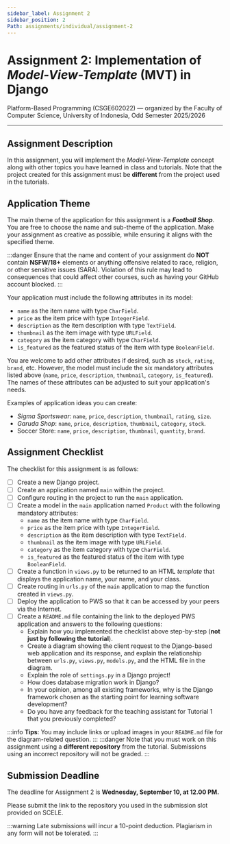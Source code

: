 ```yaml
---
sidebar_label: Assignment 2
sidebar_position: 2
Path: assignments/individual/assignment-2
---
```


# Assignment 2: Implementation of *Model-View-Template* (MVT) in Django

Platform-Based Programming (CSGE602022) — organized by the Faculty of Computer Science, University of Indonesia, Odd Semester 2025/2026

---

## Assignment Description

In this assignment, you will implement the *Model-View-Template* concept along with other topics you have learned in class and tutorials. Note that the project created for this assignment must be **different** from the project used in the tutorials.

## Application Theme

The main theme of the application for this assignment is a ***Football Shop***. You are free to choose the name and sub-theme of the application. Make your assignment as creative as possible, while ensuring it aligns with the specified theme.

:::danger
Ensure that the name and content of your assignment do **NOT** contain **NSFW/18+** elements or anything offensive related to race, religion, or other sensitive issues (SARA). Violation of this rule may lead to consequences that could affect other courses, such as having your GitHub account blocked.
:::

Your application must include the following attributes in its model:

- `name` as the item name with type `CharField`.
- `price` as the item price with type `IntegerField`.
- `description` as the item description with type `TextField`.
- `thumbnail` as the item image with type `URLField`.
- `category` as the item category with type `CharField`.
- `is_featured` as the featured status of the item with type `BooleanField`.

You are welcome to add other attributes if desired, such as `stock`, `rating`, `brand`, etc. However, the model must include the six mandatory attributes listed above (`name`, `price`, `description`, `thumbnail`, `category`, `is_featured`). The names of these attributes can be adjusted to suit your application's needs.

Examples of application ideas you can create:

- *Sigma Sportswear*: `name`, `price`, `description`, `thumbnail`, `rating`, `size`.
- *Garuda Shop*: `name`, `price`, `description`, `thumbnail`, `category`, `stock`.
- Soccer Store: `name`, `price`, `description`, `thumbnail`, `quantity`, `brand`.

## Assignment Checklist

The checklist for this assignment is as follows:

- [ ] Create a new Django project.
- [ ] Create an application named `main` within the project.
- [ ] Configure routing in the project to run the `main` application.
- [ ] Create a model in the `main` application named `Product` with the following mandatory attributes:
    - `name` as the item name with type `CharField`.
    - `price` as the item price with type `IntegerField`.
    - `description` as the item description with type `TextField`.
    - `thumbnail` as the item image with type `URLField`.
    - `category` as the item category with type `CharField`.
    - `is_featured` as the featured status of the item with type `BooleanField`.
- [ ] Create a function in `views.py` to be returned to an HTML *template* that displays the application name, your name, and your class.
- [ ] Create routing in `urls.py` of the `main` application to map the function created in `views.py`.
- [ ] Deploy the application to PWS so that it can be accessed by your peers via the Internet.
- [ ] Create a `README.md` file containing the link to the deployed PWS application and answers to the following questions:
    - Explain how you implemented the checklist above step-by-step (**not just by following the tutorial**).
    - Create a diagram showing the client request to the Django-based web application and its response, and explain the relationship between `urls.py`, `views.py`, `models.py`, and the HTML file in the diagram.
    - Explain the role of `settings.py` in a Django project!
    - How does database migration work in Django?
    - In your opinion, among all existing frameworks, why is the Django framework chosen as the starting point for learning software development?
    - Do you have any feedback for the teaching assistant for Tutorial 1 that you previously completed?

:::info
**Tips**: You may include links or upload images in your `README.md` file for the diagram-related question.
:::
:::danger
Note that you must work on this assignment using a **different repository** from the tutorial. Submissions using an incorrect repository will not be graded.
:::

## Submission Deadline

The deadline for Assignment 2 is **Wednesday, September 10, at 12.00 PM.**

Please submit the link to the repository you used in the submission slot provided on SCELE.

:::warning
Late submissions will incur a 10-point deduction. Plagiarism in any form will not be tolerated.
:::